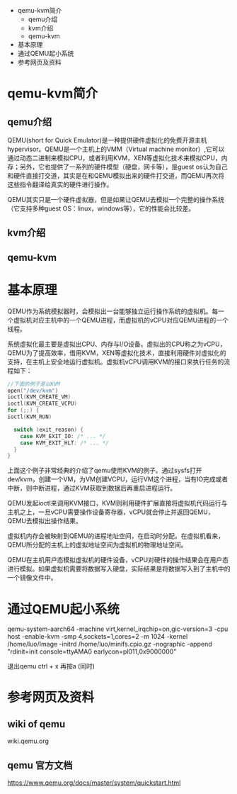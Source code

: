 + qemu-kvm简介
   + qemu介绍
   + kvm介绍
   + qemu-kvm
+ 基本原理
+ 通过QEMU起小系统
+ 参考网页及资料

# qemu-kvm简介

## qemu介绍
QEMU(short for Quick Emulator)是一种提供硬件虚拟化的免费开源主机hypervisor。QEMU是一个主机上的VMM（Virtual machine monitor）,它可以通过动态二进制来模拟CPU，或者利用KVM，XEN等虚拟化技术来模拟CPU，内存；另外，它也提供了一系列的硬件模型（硬盘，网卡等），是guest os认为自己和硬件直接打交道，其实是在和QEMU模拟出来的硬件打交道，而QEMU再次将这些指令翻译给真实的硬件进行操作。

QEMU其实只是一个硬件虚拟器，但是如果让QEMU去模拟一个完整的操作系统（它支持多种guest OS：linux，windows等），它的性能会比较差。

## kvm介绍

## qemu-kvm


# 基本原理
QEMU作为系统模拟器时，会模拟出一台能够独立运行操作系统的虚拟机。每一个虚拟机对应主机中的一个QEMU进程，而虚拟机的vCPU对应QEMU进程的一个线程。

系统虚拟化最主要是虚拟出CPU、内存与I/O设备。虚拟出的CPU称之为vCPU，QEMU为了提高效率，借用KVM，XEN等虚拟化技术，直接利用硬件对虚拟化的支持，在主机上安全地运行虚拟机。虚拟机vCPU调用KVM的接口来执行任务的流程如下：

``` C
//下面的例子是以KVM
open("/dev/kvm")
ioctl(KVM_CREATE_VM)
ioctl(KVM_CREATE_VCPU)
for (;;) {
ioctl(KVM_RUN)

  switch (exit_reason) {
    case KVM_EXIT_IO: /* ... */
    case KVM_EXIT_HLT: /* ... */
  }
}
```

上面这个例子非常经典的介绍了qemu使用KVM的例子。通过sysfs打开dev/kvm，创建一个VM，为VM创建VCPU，运行VM这个进程，当有IO完成或者中断，则中断进程，通过KVM获取到数据后再重启进程运行。

QEMU发起ioctl来调用KVM接口，KVM则利用硬件扩展直接将虚拟机代码运行与主机之上，一旦vCPU需要操作设备寄存器，vCPU就会停止并返回QEMU，QEMU去模拟出操作结果。

虚拟机内存会被映射到QEMU的进程地址空间，在启动时分配。在虚拟机看来，QEMU所分配的主机上的虚拟地址空间为虚拟机的物理地址空间。

QEMU在主机用户态模拟虚拟机的硬件设备，vCPU对硬件的操作结果会在用户态进行模拟。如果虚拟机需要将数据写入硬盘，实际结果是将数据写入到了主机中的一个镜像文件中。

# 通过QEMU起小系统
qemu-system-aarch64 -machine virt,kernel_irqchip=on,gic-version=3 -cpu host -enable-kvm -smp 4,sockets=1,cores=2 -m 1024 -kernel /home/luo/Image -initrd /home/luo/minifs.cpio.gz -nographic -append "rdinit=init console=ttyAMA0 earlycon=pl011,0x9000000"

退出qemu
ctrl + x 再按a    (同时)

# 参考网页及资料

## wiki of qemu
wiki.qemu.org

## qemu 官方文档
https://www.qemu.org/docs/master/system/quickstart.html
